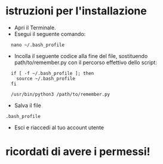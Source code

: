 # istruzioni per l'installazione

- Apri il Terminale.
- Esegui il seguente comando:

```
  nano ~/.bash_profile
```

- Incolla il seguente codice alla fine del file, sostituendo path/to/remember.py con il percorso effettivo dello script:

```
  if [ -f ~/.bash_profile ]; then
    source ~/.bash_profile
  fi

  /usr/bin/python3 /path/to/remember.py
```

- Salva il file

```
.bash_profile
```

- Esci e riaccedi al tuo account utente

# ricordati di avere i permessi!
